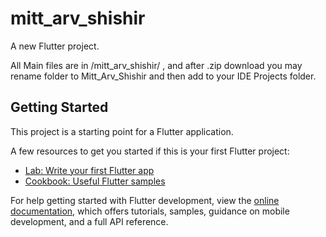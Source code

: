 # mitt_arv_shishir

A new Flutter project.

All Main files are in /mitt_arv_shishir/ , and after .zip download
you may rename folder to Mitt_Arv_Shishir and then add to your IDE Projects
folder.

## Getting Started

This project is a starting point for a Flutter application.

A few resources to get you started if this is your first Flutter project:

- [Lab: Write your first Flutter app](https://docs.flutter.dev/get-started/codelab)
- [Cookbook: Useful Flutter samples](https://docs.flutter.dev/cookbook)

For help getting started with Flutter development, view the
[online documentation](https://docs.flutter.dev/), which offers tutorials,
samples, guidance on mobile development, and a full API reference.
